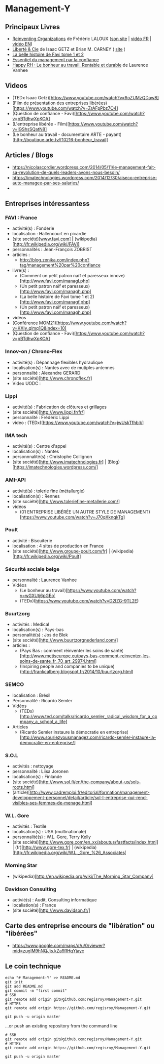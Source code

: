 # Management-Y


## Principaux Livres
 - [Reinventing Organizations](http://www.reinventingorganizations.com/purchase.html) de Frédéric LALOUX ([son site](http://www.reinventingorganizations.com)  |  [vidéo FR](https://www.youtube.com/watch?v=NZKqPoQiaDE)  |  [vidéo EN](https://www.youtube.com/watch?v=gcS04BI2sbk]))
 - [Liberté & Cie](http://www.babelio.com/livres/Getz-Liberte-Cie--Quand-la-liberte-des-salaries-fait/563024) de Isaac GETZ et Brian M. CARNEY  ( [site](http://liberteetcie.com) )
 - [La belle histoire de Favi tome 1 et 2](http://www.favi.com/managf.php) 
 - [Essentiel du management par la confiance](http://www.favi.com/download.php?fich=management/systeme/management_par_la_confiance_r.pdf)
 - [Happy RH : Le bonheur au travail. Rentable et durable](http://www.amazon.fr/Happy-RH-bonheur-travail-Rentable/dp/2874033146) de Laurence Vanhee

## Videos
 - (TEDx Isaac Getz)[https://www.youtube.com/watch?v=9oZUMzQDaw8]
 - (Film de présentation des entreprises libérées)[https://www.youtube.com/watch?v=ZrAFpPbz7O4]
 - (Question de confiance - Favi)[https://www.youtube.com/watch?v=pBTdhwXpKOA]
 - (L'entreprise libérée - Film)[https://www.youtube.com/watch?v=lGShsSQatN8]
 - (Le bonheur au travail - documentaire ARTE - payant)[http://boutique.arte.tv/f10216-bonheur_travail]

## Articles / Blogs
 - https://nicolascordier.wordpress.com/2014/05/11/le-management-fait-sa-revolution-de-quels-leaders-avons-nous-besoin/
 - https://imatechnologies.wordpress.com/2014/12/30/aiseco-entreprise-auto-managee-par-ses-salaries/
 - 
 
## Entreprises intéressantess

### FAVI : France
 - activité(s) : Fonderie
 - localisation : Hallencourt en picardie
 - (site société)[www.favi.com]  |  (wikipedia)[http://fr.wikipedia.org/wiki/FAVI] 
 - personnalités : Jean-François ZOBRIST
 - articles :
   - http://blog.zenika.com/index.php?tag/management%20par%20confiance
 - livre(s) :
   - (Comment un petit patron naïf et paresseux innove)[http://www.favi.com/managl.php]
   - (Un petit patron naïf et paresseux)[http://www.favi.com/managh.php]
   - (La belle histoire de Favi tome 1 et 2)[http://www.favi.com/managf.php]  
   - (Un petit patron naïf et paresseux)[http://www.favi.com/managh.php]
 - vidéos
  - (Conférence MOM21)[https://www.youtube.com/watch?v=KXIy_qlmq1Q&index=10]
  - (Question de confiance - Favi)[https://www.youtube.com/watch?v=pBTdhwXpKOA]
  
### Innov-on / Chrono-Flex
 - activité(s) : Dépannage flexibles hydraulique
 - localisation(s) : Nantes avec de mutiples antennes
 - personnalité : Alexandre GERARD
 - (site société)[http://www.chronoflex.fr]
 - Video UODC : 

### Lippi
 - activité(s) : Fabrication de clôtures et grillages
 - (site société)[http://www.lippi.fr/fr/]
 - personnalité : Frédéric Lippi
 - video : (TEDx)[https://www.youtube.com/watch?v=jwUskTfhbIk]
 
### IMA tech
 - activité(s) : Centre d'appel
 - localisation(s) : Nantes
 - personnnalité(s) : Christophe Collignon
 - (site société)[http://www.imatechnologies.fr]  |  (Blog)[https://imatechnologies.wordpress.com/]

### AMI-API
 - activité(s) : tolerie fine (métallurgie)
 - localisation(s) : Rennes
 - (site société)[http://www.toleriefine-metallerie.com/]
 - vidéos
   - (01 ENTREPRISE LIBÉRÉE UN AUTRE STYLE DE MANAGEMENT)[https://www.youtube.com/watch?v=J70qXknqkTg]

### Poult
 - activité : Biscuiterie
 - localisation : 4 sites de production en France
 - (site société)[http://www.groupe-poult.com/fr]  | (wikipedia)[http://fr.wikipedia.org/wiki/Poult]

### Sécurité sociale belge
 - personnalité : Laurence Vanhee
 - Vidéos
   - (Le bonheur au travail)[https://www.youtube.com/watch?v=wGXUtj6pGEo]
   - (TEDx)(https://www.youtube.com/watch?v=D2IZG-9TL2E)
 
### Buurtzorg
 - activités : Medical
 - localisation(s) : Pays-bas
 - personalité(s) : Jos de Blok
 - (site société)[http://www.buurtzorgnederland.com/]
 - articles : 
   - (Pays Bas : comment réinventer les soins de santé)[http://www.metiseurope.eu/pays-bas-comment-reinventer-les-soins-de-sante_fr_70_art_29974.html]
   - (Inspiring people and companies to be unique)(http://frankcalberg.blogspot.fr/2014/10/buurtzorg.html)

### SEMCO
 - localisation : Brésil
 - Personnalité : Ricardo Semler
 - Vidéos
   - (TEDx)[http://www.ted.com/talks/ricardo_semler_radical_wisdom_for_a_company_a_school_a_life]
 - Articles
   - (Ricardo Semler instaure la démocratie en entreprise)[http://www.souriezvousmanagez.com/ricardo-semler-instaure-la-democratie-en-entreprise/]

### S.O.L
 - activités : nettoyage
 - personnalité : Liisa Joronen
 - localisation(s) : Finlande
 - (site société)[http://www.sol.fi/en/the-company/about-us/sols-roots.html]
 - (article)[http://www.cadremploi.fr/editorial/formation/management-developpement-personnel/detail/article/sol-l-entreprise-qui-rend-visibles-ses-femmes-de-menage.html]

### W.L. Gore
 - activités : Textile
 - localisation(s) : USA (multinationale)
 - personnalité(s) : W.L. Gore, Terry Kelly
 - (site société)[http://www.gore.com/en_xx/aboutus/fastfacts/index.html]  |  (fr)[http://www.gore-tex.fr]  |  (wikipedia)[http://fr.wikipedia.org/wiki/W.L._Gore_%26_Associates]

### Morning Star
 - (wikipedia)[http://en.wikipedia.org/wiki/The_Morning_Star_Company]
 
### Davidson Consulting
 - activié(s) : Audit, Consulting informatique
 - localiation(s) : France
 - (site société)[http://www.davidson.fr/]

## Carte des entreprise encours de "libération" ou "libérées"
 - https://www.google.com/maps/d/u/0/viewer?mid=zugIM9hNQJjs.kZa9RHqYjayc


 
 

## Le coin technique
```
echo "# Management-Y" >> README.md 
git init 
git add README.md 
git commit -m "first commit" 
# SSH
git remote add origin git@github.com:regisroy/Management-Y.git
# HTTPS
git remote add origin https://github.com/regisroy/Management-Y.git

git push -u origin master
```
…or push an existing repository from the command line
```
# SSH
git remote add origin git@github.com:regisroy/Management-Y.git
# HTTPS
git remote add origin https://github.com/regisroy/Management-Y.git

git push -u origin master
```
